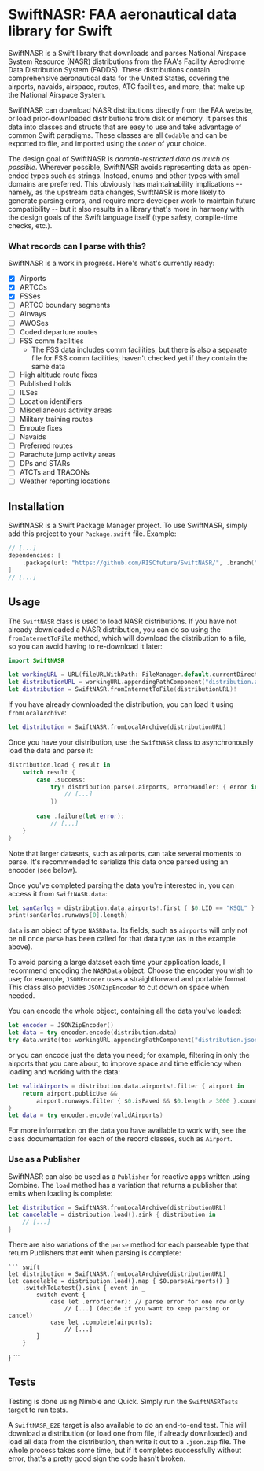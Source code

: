 # SwiftNASR: FAA aeronautical data library for Swift

SwiftNASR is a Swift library that downloads and parses National Airspace System
Resource (NASR) distributions from the FAA's Facility Aerodrome Data Distribution System
(FADDS). These distributions contain comprehensive aeronautical data for the United
States, covering the airports, navaids, airspace, routes, ATC facilities, and more, that
make up the National Airspace System.

SwiftNASR can download NASR distributions directly from the FAA website, or load
prior-downloaded distributions from disk or memory. It parses this data into classes and
structs that are easy to use and take advantage of common Swift paradigms. These
classes are all `Codable` and can be exported to file, and imported using the `Coder` of
your choice.

The design goal of SwiftNASR is _domain-restricted data as much as possible_. Wherever
possible, SwiftNASR avoids representing data as open-ended types such as strings.
Instead, enums and other types with small domains are preferred. This obviously has
maintainability implications -- namely, as the upstream data changes, SwiftNASR is more
likely to generate parsing errors, and require more developer work to maintain future
compatibility -- but it also results in a library that's more in harmony with the design goals
of the Swift language itself (type safety, compile-time checks, etc.).

### What records can I parse with this?

SwiftNASR is a work in progress. Here's what's currently ready:

- [x] Airports
- [x] ARTCCs
- [x] FSSes
- [ ] ARTCC boundary segments
- [ ] Airways
- [ ] AWOSes
- [ ] Coded departure routes
- [ ] FSS comm facilities
  - The FSS data includes comm facilities, but there is also a separate file for FSS comm
    facilities; haven't checked yet if they contain the same data
- [ ] High altitude route fixes
- [ ] Published holds
- [ ] ILSes
- [ ] Location identifiers
- [ ] Miscellaneous activity areas
- [ ] Military training routes
- [ ] Enroute fixes
- [ ] Navaids
- [ ] Preferred routes
- [ ] Parachute jump activity areas
- [ ] DPs and STARs
- [ ] ATCTs and TRACONs
- [ ] Weather reporting locations

## Installation

SwiftNASR is a Swift Package Manager project. To use SwiftNASR, simply add this project
to your `Package.swift` file. Example:

``` swift
// [...]
dependencies: [
    .package(url: "https://github.com/RISCfuture/SwiftNASR/", .branch("master")),
]
// [...]
```

## Usage

The `SwiftNASR` class is used to load NASR distributions. If you have not already
downloaded a NASR distribution, you can do so using the `fromInternetToFile`
method, which will download the distribution to a file, so you can avoid having to
re-download it later:

``` swift
import SwiftNASR

let workingURL = URL(fileURLWithPath: FileManager.default.currentDirectoryPath)
let distributionURL = workingURL.appendingPathComponent("distribution.zip")
let distribution = SwiftNASR.fromInternetToFile(distributionURL)!
```

If you have already downloaded the distribution, you can load it using
`fromLocalArchive`:

``` swift
let distribution = SwiftNASR.fromLocalArchive(distributionURL)
```

Once you have your distribution, use the `SwiftNASR` class to asynchronously load the
data and parse it:

``` swift
distribution.load { result in
    switch result {
        case .success:
            try! distribution.parse(.airports, errorHandler: { error in
                // [...]
            })
            
        case .failure(let error):
            // [...]
    }
}
```

Note that larger datasets, such as airports, can take several moments to parse. It's
recommended to serialize this data once parsed using an encoder (see below).

Once you've completed parsing the data you're interested in, you can access it from
`SwiftNASR.data`:

``` swift
let sanCarlos = distribution.data.airports!.first { $0.LID == "KSQL" }
print(sanCarlos.runways[0].length)
```

`data` is an object of type `NASRData`. Its fields, such as `airports` will only not be nil
once `parse` has been called for that data type (as in the example above).

To avoid parsing a large dataset each time your application loads, I recommend encoding
the `NASRData` object. Choose the encoder you wish to use; for example, `JSONEncoder`
uses a straightforward and portable format. This class also provides `JSONZipEncoder` to
cut down on space when needed.

You can encode the whole object, containing all the data you've loaded:

``` swift
let encoder = JSONZipEncoder()
let data = try encoder.encode(distribution.data)
try data.write(to: workingURL.appendingPathComponent("distribution.json.zip"))
```
or you can encode just the data you need; for example, filtering in only the airports that you
care about, to improve space and time efficiency when loading and working with the data:

``` swift
let validAirports = distribution.data.airports!.filter { airport in
    return airport.publicUse &&
        airport.runways.filter { $0.isPaved && $0.length > 3000 }.count > 0
}
let data = try encoder.encode(validAirports)
```

For more information on the data you have available to work with, see the class
documentation for each of the record classes, such as `Airport`.

### Use as a Publisher

SwiftNASR can also be used as a `Publisher` for reactive apps written using Combine.
The `load` method has a variation that returns a publisher that emits when loading is
complete:

``` swift
let distribution = SwiftNASR.fromLocalArchive(distributionURL)
let cancelable = distribution.load().sink { distribution in
    // [...]
}
```

There are also variations of the `parse` method for each parseable type that return
Publishers that emit when parsing is complete:

    ``` swift
    let distribution = SwiftNASR.fromLocalArchive(distributionURL)
    let cancelable = distribution.load().map { $0.parseAirports() }
        .switchToLatest().sink { event in _
            switch event {
                case let .error(error): // parse error for one row only
                    // [...] (decide if you want to keep parsing or cancel)
                case let .complete(airports):
                    // [...]
            }
        }
}
    ```

## Tests

Testing is done using Nimble and Quick. Simply run the `SwiftNASRTests` target to run
tests.

A `SwiftNASR_E2E` target is also available to do an end-to-end test. This will download a
distribution (or load one from file, if already downloaded) and load all data from the
distribution, then write it out to a `.json.zip` file. The whole process takes some time, but
if it completes successfully without error, that's a pretty good sign the code hasn't broken.
